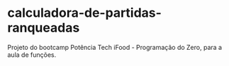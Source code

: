# calculadora-de-partidas-ranqueadas
Projeto do bootcamp Potência Tech iFood - Programação do Zero, para a aula de funções.
